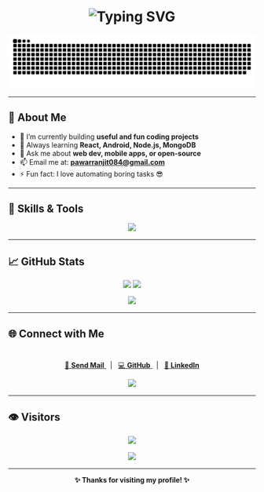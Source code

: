 <h1 align="center">
  <img src="https://readme-typing-svg.demolab.com?font=Fira+Code&duration=3000&pause=1000&color=00F700&center=true&vCenter=true&width=435&lines=Hi+%F0%9F%91%8B%2C+I'm+Ranjit D. Pawar;A+Passionate+Developer;Web+%7C+Android+%7C+Open+Source+Lover" alt="Typing SVG" />
</h1>

<p align="center">
  <img src="https://github.com/platane/snk/raw/output/github-contribution-grid-snake.svg" alt="snake animation" />
</p>

---

## 🌟 About Me

- 🔭 I’m currently building **useful and fun coding projects**
- 🌱 Always learning **React, Android, Node.js, MongoDB**
- 💬 Ask me about **web dev, mobile apps, or open-source**
- 📫 Email me at: **pawarranjit084@gmail.com**
- ⚡ Fun fact: I love automating boring tasks 😎

---

## 🚀 Skills & Tools

<p align="center">
  <img src="https://skillicons.dev/icons?i=html,css,js,react,nodejs,express,mongodb,java,androidstudio,git,github,vscode,figma" />
</p>

---

## 📈 GitHub Stats

<p align="center">
  <img src="https://github-readme-stats.vercel.app/api?username=proggramingPro&show_icons=true&theme=tokyonight" width="48%" />
  <img src="https://github-readme-streak-stats.herokuapp.com/?user=proggramingPro&theme=tokyonight" width="48%" />
</p>

<p align="center">
  <img src="https://github-readme-stats.vercel.app/api/top-langs/?username=proggramingPro&layout=compact&theme=tokyonight" width="48%" />
</p>

---

## 🌐 Connect with Me <br><br>

<p align="center">
  <a href="mailto:pawarranjit084@gmail.com">
    💌 <b>Send Mail</b>
  </a> &nbsp;&nbsp;|&nbsp;&nbsp;
  <a href="https://github.com/proggramingPro">
    💻 <b>GitHub</b>
  </a> &nbsp;&nbsp;|&nbsp;&nbsp;
  <a href="https://www.linkedin.com/in/ranjit-pawar-019771334">
    🔗 <b>LinkedIn</b>
  </a>
</p>

<p align="center">
  <img src="https://readme-typing-svg.demolab.com?font=Fira+Code&duration=2000&pause=500&color=0FF7F7&center=true&vCenter=true&width=350&lines=Let's+Connect+%F0%9F%91%8B;Say+Hi+Anytime+%F0%9F%91%8D;I'm+Just+a+Click+Away+%F0%9F%91%BC" />
</p>

---

## 👁️ Visitors

<p align="center">
  <img src="https://komarev.com/ghpvc/?username=proggramingPro&label=✨+Visitors+Counter+✨&color=0e75b6&style=flat-square" />
</p>

<p align="center">
  <img src="https://readme-typing-svg.demolab.com?font=Fira+Code&duration=2000&pause=1000&color=FF9D00&center=true&vCenter=true&width=360&lines=You're+visitor+number...;Thanks+for+stopping+by!+%F0%9F%92%9A" />
</p>

---

<p align="center"><b>✨ Thanks for visiting my profile! ✨</b></p>
